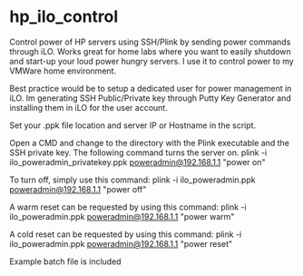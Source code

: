 # hp_ilo_control
Control power of HP servers using SSH/Plink by sending power commands through iLO. Works great for home labs where you want to easily shutdown and start-up your loud power hungry servers. I use it to control power to my VMWare home environment.

Best practice would be to setup a dedicated user for power management in iLO. Im generating SSH Public/Private key through Putty Key Generator and installing them in iLO for the user account.

Set your .ppk file location and server IP or Hostname in the script.

Open a CMD and change to the directory with the Plink executable and the SSH private key. The following command turns the server on.
plink -i ilo_poweradmin_privatekey.ppk poweradmin@192.168.1.1 "power on"

To turn off, simply use this command:
plink -i ilo_poweradmin.ppk poweradmin@192.168.1.1 "power off"

A warm reset can be requested by using this command:
plink -i ilo_poweradmin.ppk poweradmin@192.168.1.1 "power warm"

A cold reset can be requested by using this command:
plink -i ilo_poweradmin.ppk poweradmin@192.168.1.1 "power reset"

Example batch file is included
